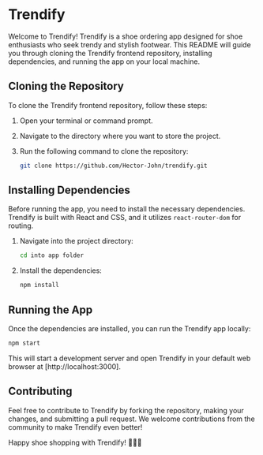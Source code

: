 # Trendify

Welcome to Trendify! Trendify is a shoe ordering app designed for shoe enthusiasts who seek trendy and stylish footwear. This README will guide you through cloning the Trendify frontend repository, installing dependencies, and running the app on your local machine.

## Cloning the Repository

To clone the Trendify frontend repository, follow these steps:

1. Open your terminal or command prompt.

2. Navigate to the directory where you want to store the project.

3. Run the following command to clone the repository:

    ```bash
    git clone https://github.com/Hector-John/trendify.git
    ```


## Installing Dependencies

Before running the app, you need to install the necessary dependencies. Trendify is built with React and CSS, and it utilizes `react-router-dom` for routing.

1. Navigate into the project directory:

    ```bash
    cd into app folder
    ```

2. Install the dependencies:

    ```bash
    npm install
    ```

## Running the App

Once the dependencies are installed, you can run the Trendify app locally:

```bash
npm start
```

This will start a development server and open Trendify in your default web browser at [http://localhost:3000].

## Contributing

Feel free to contribute to Trendify by forking the repository, making your changes, and submitting a pull request. We welcome contributions from the community to make Trendify even better!

Happy shoe shopping with Trendify! 🥿👟👞